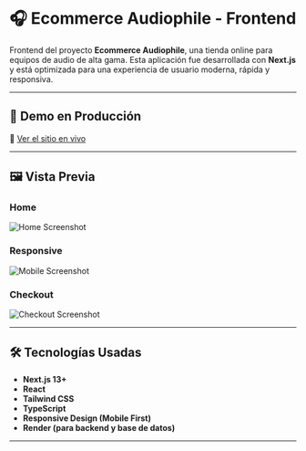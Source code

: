 # 🎧 Ecommerce Audiophile - Frontend

Frontend del proyecto **Ecommerce Audiophile**, una tienda online para equipos de audio de alta gama. Esta aplicación fue desarrollada con **Next.js** y está optimizada para una experiencia de usuario moderna, rápida y responsiva.

---

## 🚀 Demo en Producción

🔗 [Ver el sitio en vivo](https://ecommerce-audiophile.vercel.app)

---

## 🖼️ Vista Previa

### Home

![Home Screenshot](assets/home.webp)

### Responsive

![Mobile Screenshot](assets/mobile.webp)

### Checkout

![Checkout Screenshot](assets/checkout.webp)

---

## 🛠️ Tecnologías Usadas

- **Next.js 13+**
- **React**
- **Tailwind CSS**
- **TypeScript**
- **Responsive Design (Mobile First)**
- **Render (para backend y base de datos)**

---

